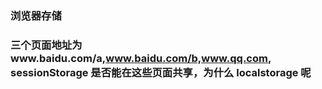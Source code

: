 ### 浏览器存储


### 三个页面地址为www.baidu.com/a,www.baidu.com/b,www.qq.com, sessionStorage 是否能在这些页面共享，为什么 localstorage 呢
